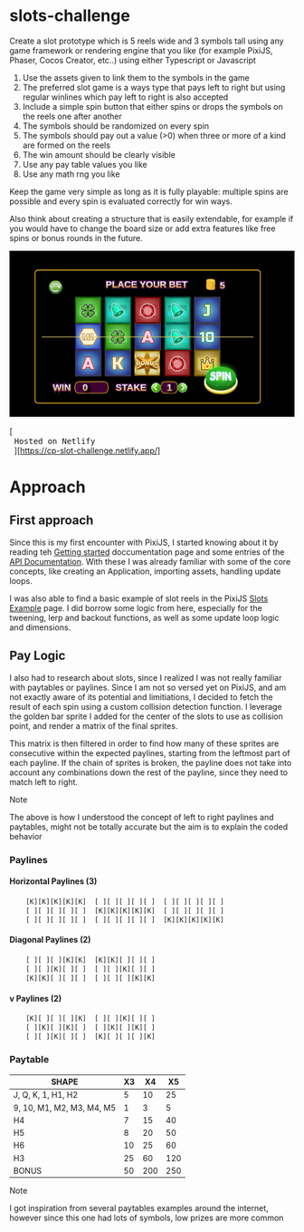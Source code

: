 # slots-challenge

Create a slot prototype which is 5 reels wide and 3 symbols tall using any game
framework or rendering engine that you like (for example PixiJS, Phaser, Cocos
Creator, etc..) using either Typescript or Javascript

1. Use the assets given to link them to the symbols in the game
2. The preferred slot game is a ways type that pays left to right but using regular winlines
which pay left to right is also accepted
3. Include a simple spin button that either spins or drops the symbols on the reels one
after another
4. The symbols should be randomized on every spin
5. The symbols should pay out a value (>0) when three or more of a kind are formed on
the reels
6. The win amount should be clearly visible
7. Use any pay table values you like
8. Use any math rng you like

Keep the game very simple as long as it is fully playable: multiple spins are
possible and every spin is evaluated correctly for win ways.

Also think about creating a structure that is easily extendable, for example if you would have to
change the board size or add extra features like free spins or bonus rounds in the future.

![alt text](cover.png)

[<kbd> <br> Hosted on Netlify <br> </kbd>][https://cp-slot-challenge.netlify.app/]

# Approach

## First approach
Since this is my first encounter with PixiJS, I started knowing about it by reading teh [Getting started](https://pixijs.com/8.x/guides/basics/getting-started) doccumentation page and some entries of the [API Documentation](https://pixijs.download/release/docs/app.Application.html). With these I was already familiar with some of the core concepts, like creating an Application, importing assets, handling update loops.

I was also able to find a basic example of slot reels in the PixiJS [Slots Example](https://pixijs.com/8.x/examples/advanced/slots) page. I did borrow some logic from here, especially for the tweening, lerp and backout functions, as well as some update loop logic and dimensions.

## Pay Logic
I also had to research about slots, since I realized I was not really familiar with paytables or paylines. Since I am not so versed yet on PixiJS, and am not exactly aware of its potential and limitiations, I decided to fetch the result of each spin using a custom collision detection function. I leverage the golden bar sprite I added for the center of the slots to use as collision point, and render a matrix of the final sprites.

This matrix is then filtered in order to find how many of these sprites are consecutive within the expected paylines, starting from the leftmost part of each payline. If the chain of sprites is broken, the payline does not take into account any combinations down the rest of the payline, since they need to match left to right.

> [!NOTE]
> The above is how I understood the concept of left to right paylines and paytables, might not be totally accurate but the aim is to explain the coded behavior

### Paylines

#### Horizontal Paylines (3)
```
    [K][K][K][K][K]  [ ][ ][ ][ ][ ]  [ ][ ][ ][ ][ ]
    [ ][ ][ ][ ][ ]  [K][K][K][K][K]  [ ][ ][ ][ ][ ]
    [ ][ ][ ][ ][ ]  [ ][ ][ ][ ][ ]  [K][K][K][K][K]
```

#### Diagonal Paylines (2)
```
    [ ][ ][ ][K][K]  [K][K][ ][ ][ ]
    [ ][ ][K][ ][ ]  [ ][ ][K][ ][ ]
    [K][K][ ][ ][ ]  [ ][ ][ ][K][K]
```

#### v Paylines (2)
```
    [K][ ][ ][ ][K]  [ ][ ][K][ ][ ]
    [ ][K][ ][K][ ]  [ ][K][ ][K][ ]
    [ ][ ][K][ ][ ]  [K][ ][ ][ ][K]
```

### Paytable

| SHAPE                     | X3    | X4    | X5    |
| ------------------------  | ----- | ----- | ----- |
| J, Q, K, 1, H1, H2        | 5     | 10    | 25    |
| 9, 10, M1, M2, M3, M4, M5 | 1     | 3     | 5     |
| H4                        | 7     | 15    | 40    |
| H5                        | 8     | 20    | 50    |
| H6                        | 10    | 25    | 60    |
| H3                        | 25    | 60    | 120   |
| BONUS                     | 50    | 200   | 250   |



> [!NOTE]
> I got inspiration from several paytables examples around the internet, however since this one had lots of symbols, low prizes are more common
